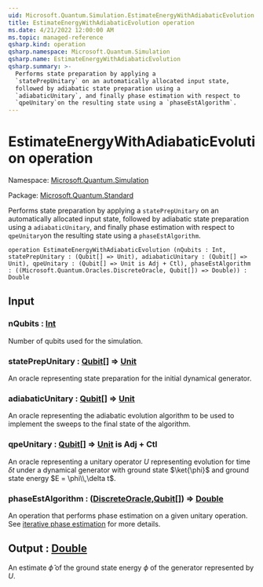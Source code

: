 ```yaml
---
uid: Microsoft.Quantum.Simulation.EstimateEnergyWithAdiabaticEvolution
title: EstimateEnergyWithAdiabaticEvolution operation
ms.date: 4/21/2022 12:00:00 AM
ms.topic: managed-reference
qsharp.kind: operation
qsharp.namespace: Microsoft.Quantum.Simulation
qsharp.name: EstimateEnergyWithAdiabaticEvolution
qsharp.summary: >-
  Performs state preparation by applying a
  `statePrepUnitary` on an automatically allocated input state,
  followed by adiabatic state preparation using a
  `adiabaticUnitary`, and finally phase estimation with respect to
  `qpeUnitary`on the resulting state using a `phaseEstAlgorithm`.
---
```


# EstimateEnergyWithAdiabaticEvolution operation

Namespace: [Microsoft.Quantum.Simulation](xref:Microsoft.Quantum.Simulation)

Package: [Microsoft.Quantum.Standard](https://nuget.org/packages/Microsoft.Quantum.Standard)


Performs state preparation by applying a`statePrepUnitary` on an automatically allocated input state,followed by adiabatic state preparation using a`adiabaticUnitary`, and finally phase estimation with respect to`qpeUnitary`on the resulting state using a `phaseEstAlgorithm`.

```qsharp
operation EstimateEnergyWithAdiabaticEvolution (nQubits : Int, statePrepUnitary : (Qubit[] => Unit), adiabaticUnitary : (Qubit[] => Unit), qpeUnitary : (Qubit[] => Unit is Adj + Ctl), phaseEstAlgorithm : ((Microsoft.Quantum.Oracles.DiscreteOracle, Qubit[]) => Double)) : Double
```


## Input

### nQubits : [Int](xref:microsoft.quantum.qsharp.valueliterals#int-literals)

Number of qubits used for the simulation.


### statePrepUnitary : [Qubit](xref:microsoft.quantum.qsharp.valueliterals#qubit-literals)[] => [Unit](xref:microsoft.quantum.qsharp.valueliterals#unit-literal) 

An oracle representing state preparation for the initial dynamicalgenerator.


### adiabaticUnitary : [Qubit](xref:microsoft.quantum.qsharp.valueliterals#qubit-literals)[] => [Unit](xref:microsoft.quantum.qsharp.valueliterals#unit-literal) 

An oracle representing the adiabatic evolution algorithm to be usedto implement the sweeps to the final state of the algorithm.


### qpeUnitary : [Qubit](xref:microsoft.quantum.qsharp.valueliterals#qubit-literals)[] => [Unit](xref:microsoft.quantum.qsharp.valueliterals#unit-literal)  is Adj + Ctl

An oracle representing a unitary operator $U$ representing evolutionfor time $\delta t$ under a dynamical generator with ground state$\ket{\phi}$ and ground state energy $E = \phi\\,\delta t$.


### phaseEstAlgorithm : ([DiscreteOracle](xref:Microsoft.Quantum.Oracles.DiscreteOracle),[Qubit](xref:microsoft.quantum.qsharp.valueliterals#qubit-literals)[]) => [Double](xref:microsoft.quantum.qsharp.valueliterals#double-literals) 

An operation that performs phase estimation on a given unitary operation.See [iterative phase estimation](xref:microsoft.quantum.libraries.overview.characterization#iterative-phase-estimation)for more details.



## Output : [Double](xref:microsoft.quantum.qsharp.valueliterals#double-literals)

An estimate $\hat{\phi}$ of the ground state energy $\phi$of the generator represented by $U$.